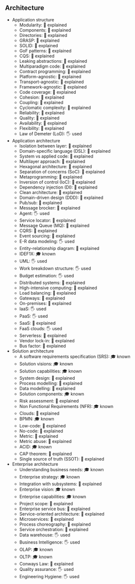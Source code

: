 ## Architecture

- Application structure
  - Modularity: 🙋 explained
  - Components: 🙋 explained
  - Directories: 🙋 explained
  - GRASP: 🙋 explained
  - SOLID: 🙋 explained
  - GoF patterns: 🙋 explained
  - CQS: 🙋 explained
  - Leaking abstractions: 🙋 explained
  - Multiparadigm code: 🙋 explained
  - Contract programming: 🙋 explained
  - Platform-agnostic: 🙋 explained
  - Transport-agnostic: 🙋 explained
  - Framework-agnostic: 🙋 explained
  - Code coverage: 🙋 explained
  - Cohesion: 🙋 explained
  - Coupling: 🙋 explained
  - Cyclomatic complexity: 🙋 explained
  - Reliability: 🙋 explained
  - Quality: 🙋 explained
  - Availability: 🙋 explained
  - Flexibility: 🙋 explained
  - Law of Demeter (LoD): 🖐️ used
- Application architecture
  - Isolation between layer: 🙋 explained
  - Domain-specific language (DSL): 🙋 explained
  - System vs applied code: 🙋 explained
  - Multilayer approach: 🙋 explained
  - Hexagonal architecture: 🙋 explained
  - Separation of concerns (SoC): 🙋 explained
  - Metaprogramming: 🙋 explained
  - Inversion of control (IoC): 🙋 explained
  - Dependency injection (DI): 🙋 explained
  - Clean architecture: 🙋 explained
  - Domain-driven design (DDD): 🙋 explained
  - Pub/sub: 🙋 explained
  - Message brocker: 🙋 explained
  - Agent: 🖐️ used
  - Service locator: 🙋 explained
  - Message Queue (MQ): 🙋 explained
  - CQRS: 🙋 explained
  - Event sourcing: 🙋 explained
  - E-R data modeling: 🖐️ used
  - Entity-relationship diagram: 🙋 explained
  - IDEF1X: 🎓 known
  - UML: 🖐️ used
  - Work breakdown structure: 🖐️ used
  - Budget estimation: 🖐️ used
  - Distributed systems: 🙋 explained
  - High-intensive computing: 🙋 explained
  - Load balancing: 🙋 explained
  - Gateways: 🙋 explained
  - On-premises: 🙋 explained
  - IaaS: 🖐️ used
  - PaaS: 🖐️ used
  - SaaS: 🙋 explained
  - FaaS clouds: 🖐️ used
  - Serverless: 🙋 explained
  - Vendor lock-in: 🙋 explained
  - Bus factor: 🙋 explained
- Solution architecture
  - A software requirements specification (SRS): 🎓 known
  - Solution visions: 🎓 known
  - Solution capabilities: 🎓 known
  - System design: 🙋 explained
  - Process modelling: 🙋 explained
  - Data modelling: 🙋 explained
  - Solution components: 🎓 known
  - Risk assessment: 🙋 explained
  - Non Functional Requirements (NFR): 🎓 known
  - Clouds: 🙋 explained
  - BPMN: 🎓 known
  - Low-code: 🙋 explained
  - No-code: 🙋 explained
  - Metric: 🙋 explained
  - Metric abuse: 🙋 explained
  - ACID: 🎓 known
  - CAP theorem: 🙋 explained
  - Single source of truth (SSOT): 🙋 explained
- Enterprise architecture
  - Understanding business needs: 🎓 known
  - Enterprise strategy: 🎓 known
  - Integration with subsystems: 🙋 explained
  - Enterprise vision: 🎓 known
  - Enterprise capabilities: 🎓 known
  - Project scope: 🙋 explained
  - Enterprise service bus: 🙋 explained
  - Service-oriented architecture: 🙋 explained
  - Microservices: 🙋 explained
  - Process choreography: 🙋 explained
  - Service orchestration: 🙋 explained
  - Data warehouse: 🖐️ used
  - Business Intelligence: 🖐️ used
  - OLAP: 🎓 known
  - OLTP: 🎓 known
  - Conways Law: 🙋 explained
  - Quality assurance: 🖐️ used
  - Engineering Hygiene: 🖐️ used
